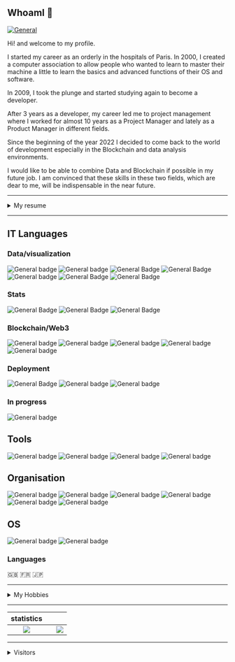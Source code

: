 ## WhoamI 💾

[![General](https://img.shields.io/badge/ProtonMail-8B89CC.svg?style=for-the-badge&logo=ProtonMail&logoColor=white)](mailto:ghornig@protonmail.ch)

Hi! and welcome to my profile.

I started my career as an orderly in the hospitals of Paris. In 2000, I created a computer association to allow people who wanted to learn to master their machine a little to learn the basics and advanced functions of their OS and software.

In 2009, I took the plunge and started studying again to become a developer.

After 3 years as a developer, my career led me to project management where I worked for almost 10 years as a Project Manager and lately as a Product Manager in different fields.

Since the beginning of the year 2022 I decided to come back to the world of development especially in the Blockchain and data analysis environments.

I would like to be able to combine Data and Blockchain if possible in my future job. I am convinced that these skills in these two fields, which are dear to me, will be indispensable in the near future.

---

<details> 
    <summary>
        My resume
    </summary>

## PROFESSIONAL EXPERIENCES

### 2022 - Today | Blockchain Developer | Open to work

Development of smart contract in solidity.

### 2021 - 2022 | Product Manager | Keolis Group

Work on the development and deployment of the Digital ecosystem for transport management at the request of the Keolis group and his french subsidiaries.

### 2018 - 2021 | Data Analyst/Product Owner Big Data | Cyllene Group

Creation and implementation of Single Customer Repositories (RCU) in different fields (ransport, retail, health, mass distribution).

### 2017 - 2018 | IT Manager | NBB-Lease

Managment of all the Information System (Database, Management method, Automatisation, etc...).

### 2016 - 2017 | Planon Consultant | Planon France

Integration of the Planon software package.

### 2014 - 2016 | HRIS Project Manager | BPCE Group

Creation of a unique identifier for the 130,000 Group employees.

### 2014 | Database developer | BPCE SA

Creation of a DMS for the HR department to centralize and automate documents related to human resources (employer certificate, sick leave, work attestation, etc.).

## FORMATION

## Certification

### 2023 - Data Scientist - La Manu - Versailles (In progress)

Formation in Data analyse and visualisation.

### 2022 - Information Technology Skills Certificate - Paris

Define and implement an innovation project within an organisation - Paris

### 2021 - Certified Trainer PCM - Khaler Communication inc. - Paris

Teaching of the Process Communication model.

### 2018 - AXELOS Global Best Practice Certification ITIL V4 ® - Paris

ID GR750368983GH

### 2018 - AXELOS Global Best Practice Certification Prince2 ® - Paris

ID GR633096194GH

---

## Degree

### 2022 - Blockchain Developer - Alyra - Paris

Development of smart contract and Dapp in Web3.

### 2016 - Master Management & Advise on Information System - ESGI Paris - Paris

Information Technology Management and Strategy.

### 2014 - Bachelor Analyze and Conception in Information and decision Systems - CNAM Paris - Paris

Database conception with web development.

### 2012 - DUT Information Technology - University Descartes Paris - Paris

Information Technology Management (development).

### 1999 - Caregiver - IFSI CHU Meaux - Meaux

Personal Care Delivery Courses.

 </details>

---

## IT Languages

### Data/visualization

![General badge](https://img.shields.io/badge/Python-3776AB.svg?style=for-the-badge&logo=Python&logoColor=white) ![General badge](https://img.shields.io/badge/Anaconda-44A833.svg?style=for-the-badge&logo=Anaconda&logoColor=white) ![General Badge](https://img.shields.io/badge/Jupyter-F37626.svg?style=for-the-badge&logo=Jupyter&logoColor=white) ![General Badge](https://img.shields.io/badge/MySQL-4479A1.svg?style=for-the-badge&logo=MySQL&logoColor=white) ![General badge](https://img.shields.io/badge/JSON-000000.svg?style=for-the-badge&logo=JSON&logoColor=white) ![General Badge](https://img.shields.io/badge/Tableau-E97627.svg?style=for-the-badge&logo=Tableau&logoColor=white) ![General Badge](https://img.shields.io/badge/Power%20BI-F2C811.svg?style=for-the-badge&logo=Power-BI&logoColor=black) 

### Stats

![General Badge](https://img.shields.io/badge/Plotly-3F4F75.svg?style=for-the-badge&logo=Plotly&logoColor=white) ![General Badge](https://img.shields.io/badge/pandas-150458.svg?style=for-the-badge&logo=pandas&logoColor=white) ![General Badge](https://img.shields.io/badge/NumPy-013243.svg?style=for-the-badge&logo=NumPy&logoColor=white)

### Blockchain/Web3

![General badge](https://img.shields.io/badge/Solidity-363636.svg?style=for-the-badge&logo=Solidity&logoColor=white) ![General badge](https://img.shields.io/badge/JavaScript-F7DF1E.svg?style=for-the-badge&logo=JavaScript&logoColor=black) ![General badge](https://img.shields.io/badge/React-61DAFB.svg?style=for-the-badge&logo=React&logoColor=black) ![General badge](https://img.shields.io/badge/HTML5-E34F26.svg?style=for-the-badge&logo=HTML5&logoColor=white) ![General badge](https://img.shields.io/badge/CSS3-1572B6.svg?style=for-the-badge&logo=CSS3&logoColor=white)

### Deployment
![General Badge](https://img.shields.io/badge/Streamlit-FF4B4B.svg?style=for-the-badge&logo=Streamlit&logoColor=white) ![General badge](https://img.shields.io/badge/Amazon%20AWS-232F3E.svg?style=for-the-badge&logo=Amazon-AWS&logoColor=white) ![General badge](https://img.shields.io/badge/Heroku-430098.svg?style=for-the-badge&logo=Heroku&logoColor=white) 

### In progress

![General badge](https://img.shields.io/badge/Rust-000000.svg?style=for-the-badge&logo=Rust&logoColor=white) 

## Tools

![General badge](https://img.shields.io/badge/Visual%20Studio%20Code-007ACC.svg?style=for-the-badge&logo=Visual-Studio-Code&logoColor=white) ![General badge](https://img.shields.io/badge/Docker-2496ED.svg?style=for-the-badge&logo=Docker&logoColor=white) ![General badge](https://img.shields.io/badge/Notepad++-90E59A.svg?style=for-the-badge&logo=Notepad++&logoColor=black) ![General badge](https://img.shields.io/badge/Microsoft%20Office-D83B01.svg?style=for-the-badge&logo=Microsoft-Office&logoColor=white) 

## Organisation

![General badge](https://img.shields.io/badge/GitHub-181717.svg?style=for-the-badge&logo=GitHub&logoColor=white) ![General badge](https://img.shields.io/badge/GitLab-FC6D26.svg?style=for-the-badge&logo=GitLab&logoColor=white) ![General badge](https://img.shields.io/badge/Notion-000000.svg?style=for-the-badge&logo=Notion&logoColor=white) ![General badge](https://img.shields.io/badge/Jira%20Software-0052CC.svg?style=for-the-badge&logo=Jira-Software&logoColor=white) ![General badge](https://img.shields.io/badge/Slack-4A154B.svg?style=for-the-badge&logo=Slack&logoColor=white) ![General badge](https://img.shields.io/badge/Trello-0052CC.svg?style=for-the-badge&logo=Trello&logoColor=white)

## OS

![General badge](https://img.shields.io/badge/macOS-000000.svg?style=for-the-badge&logo=macOS&logoColor=white) ![General badge](https://img.shields.io/badge/Windows-0078D6.svg?style=for-the-badge&logo=Windows&logoColor=white)

### Languages

🇬🇧 🇫🇷 🇯🇵

---

<details>
    <summary>
       My Hobbies
    </summary>

---

### Mechanical Keyboards

Owner of:

- 2 TOFU 65%
- 1 Melody 65%
- 1 Odin 75% (coming soon)

---

### Streaming

To build my keyboards, develop my personal projects or talk about new technologies

Don't hesitate to follow me, channel in French most of the time

[![General badge](https://img.shields.io/badge/Twitch-9146FF.svg?style=for-the-badge&logo=Twitch&logoColor=white)](https://www.twitch.tv/tanukeys)

---

### History

Feudal history of Japan during the Sengoku period

---

### Language

Learn Japanese 🇯🇵 and try to retain as many kanji :u7981: as possible

</details>

---

|                                                          statistics                                                           |     |                                                                                                                 |
| :---------------------------------------------------------------------------------------------------------------------------: | :-: | :-------------------------------------------------------------------------------------------------------------: |
| ![](https://github-readme-stats.vercel.app/api/top-langs/?username=WltrH&theme=radical&hide_langs_below=8&count_private=true) |     | ![](https://github-readme-stats.vercel.app/api?username=WltrH&show_icons=true&theme=radical&count_private=true) |

---

<details>
    <summary>
       Visitors
    </summary>

### Number of visitors

![Visitor Count](https://profile-counter.glitch.me/{WltrH}/count.svg)

</details>
